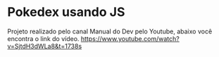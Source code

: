 <h1>Pokedex usando JS</h1>

Projeto realizado pelo canal Manual do Dev pelo Youtube, abaixo você encontra o link do vídeo.
https://www.youtube.com/watch?v=SjtdH3dWLa8&t=1738s